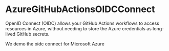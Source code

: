 # AzureGitHubActionsOIDCConnect

OpenID Connect (OIDC) allows your GitHub Actions workflows to access resources in Azure, without needing to store the Azure credentials as long-lived GitHub secrets.

We demo the oidc connect for Microsoft Azure
